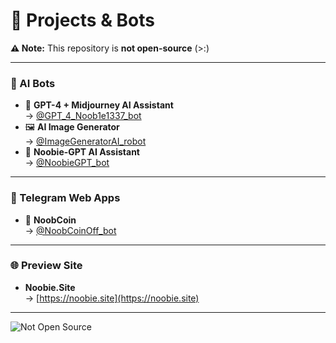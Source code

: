 # 🚀 Projects & Bots

**⚠️ Note:** This repository is **not open-source** (>:)

---

### 🤖 AI Bots
- 💓 **GPT-4 + Midjourney AI Assistant**  
  → [@GPT_4_Noob1e1337_bot](https://t.me/GPT_4_Noob1e1337_bot)
- 🖼️ **AI Image Generator**  
  → [@ImageGeneratorAI_robot](https://t.me/ImageGeneratorAI_robot)
- 🤖 **Noobie-GPT AI Assistant**  
  → [@NoobieGPT_bot](https://t.me/NoobieGPT_bot)

---

### 📱 Telegram Web Apps
- 👾 **NoobCoin**  
  → [@NoobCoinOff_bot](https://t.me/NoobCoinOff_bot)

---

### 🌐 Preview Site
- **Noobie.Site**  
  → [https://noobie.site](https://noobie.site)

---

![Not Open Source](https://img.shields.io/badge/%E2%9A%A0%EF%B8%8F-Not%20OpenSource-red?style=flat)

